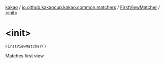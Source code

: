 [kakao](../../index.md) / [io.github.kakaocup.kakao.common.matchers](../index.md) / [FirstViewMatcher](index.md) / [&lt;init&gt;](./-init-.md)

# &lt;init&gt;

`FirstViewMatcher()`

Matches first view


